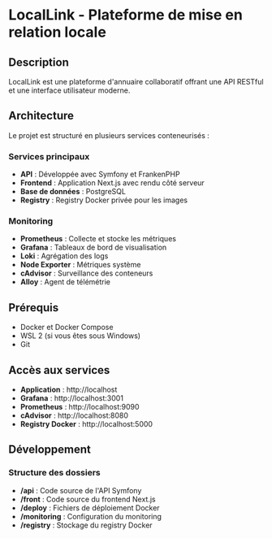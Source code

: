 # LocalLink - Plateforme de mise en relation locale

## Description
LocalLink est une plateforme d'annuaire collaboratif offrant une API RESTful et une interface utilisateur moderne.

## Architecture

Le projet est structuré en plusieurs services conteneurisés :

### Services principaux
- **API** : Développée avec Symfony et FrankenPHP
- **Frontend** : Application Next.js avec rendu côté serveur
- **Base de données** : PostgreSQL
- **Registry** : Registry Docker privée pour les images

### Monitoring
- **Prometheus** : Collecte et stocke les métriques
- **Grafana** : Tableaux de bord de visualisation
- **Loki** : Agrégation des logs
- **Node Exporter** : Métriques système
- **cAdvisor** : Surveillance des conteneurs
- **Alloy** : Agent de télémétrie

## Prérequis

- Docker et Docker Compose
- WSL 2 (si vous êtes sous Windows)
- Git

## Accès aux services
- **Application** : http://localhost
- **Grafana** : http://localhost:3001
- **Prometheus** : http://localhost:9090
- **cAdvisor** : http://localhost:8080
- **Registry Docker** : http://localhost:5000

## Développement
### Structure des dossiers
- **/api** : Code source de l'API Symfony
- **/front** : Code source du frontend Next.js
- **/deploy** : Fichiers de déploiement Docker
- **/monitoring** : Configuration du monitoring
- **/registry** : Stockage du registry Docker